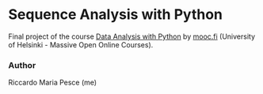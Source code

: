 # Sequence Analysis with Python
Final project of the course [Data Analysis with Python](https://csmastersuh.github.io/data_analysis_with_python_2020/) by [mooc.fi](https://www.mooc.fi/en)
(University of Helsinki - Massive Open Online Courses).

### Author
Riccardo Maria Pesce (me)
